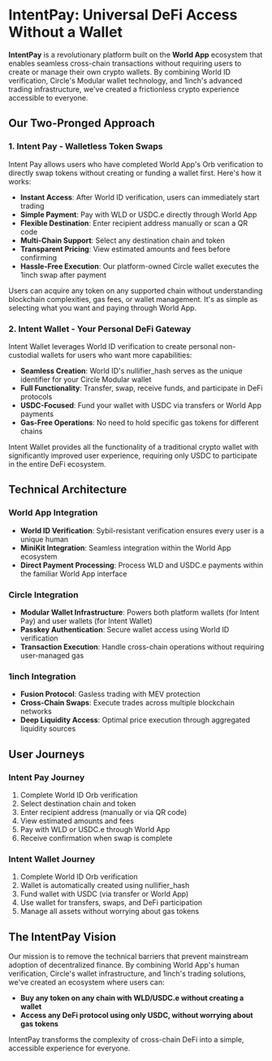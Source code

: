 # IntentPay: Universal DeFi Access Without a Wallet

**IntentPay** is a revolutionary platform built on the **World App** ecosystem that enables seamless cross-chain transactions without requiring users to create or manage their own crypto wallets. By combining World ID verification, Circle's Modular wallet technology, and 1inch's advanced trading infrastructure, we've created a frictionless crypto experience accessible to everyone.


## Our Two-Pronged Approach


### 1. Intent Pay - Walletless Token Swaps

Intent Pay allows users who have completed World App's Orb verification to directly swap tokens without creating or funding a wallet first. Here's how it works:

- **Instant Access**: After World ID verification, users can immediately start trading
- **Simple Payment**: Pay with WLD or USDC.e directly through World App
- **Flexible Destination**: Enter recipient address manually or scan a QR code
- **Multi-Chain Support**: Select any destination chain and token
- **Transparent Pricing**: View estimated amounts and fees before confirming
- **Hassle-Free Execution**: Our platform-owned Circle wallet executes the 1inch swap after payment

Users can acquire any token on any supported chain without understanding blockchain complexities, gas fees, or wallet management. It's as simple as selecting what you want and paying through World App.


### 2. Intent Wallet - Your Personal DeFi Gateway

Intent Wallet leverages World ID verification to create personal non-custodial wallets for users who want more capabilities:

- **Seamless Creation**: World ID's nullifier_hash serves as the unique identifier for your Circle Modular wallet
- **Full Functionality**: Transfer, swap, receive funds, and participate in DeFi protocols
- **USDC-Focused**: Fund your wallet with USDC via transfers or World App payments
- **Gas-Free Operations**: No need to hold specific gas tokens for different chains

Intent Wallet provides all the functionality of a traditional crypto wallet with significantly improved user experience, requiring only USDC to participate in the entire DeFi ecosystem.


## Technical Architecture


### World App Integration

- **World ID Verification**: Sybil-resistant verification ensures every user is a unique human
- **MiniKit Integration**: Seamless integration within the World App ecosystem
- **Direct Payment Processing**: Process WLD and USDC.e payments within the familiar World App interface


### Circle Integration

- **Modular Wallet Infrastructure**: Powers both platform wallets (for Intent Pay) and user wallets (for Intent Wallet)
- **Passkey Authentication**: Secure wallet access using World ID verification
- **Transaction Execution**: Handle cross-chain operations without requiring user-managed gas


### 1inch Integration

- **Fusion Protocol**: Gasless trading with MEV protection
- **Cross-Chain Swaps**: Execute trades across multiple blockchain networks
- **Deep Liquidity Access**: Optimal price execution through aggregated liquidity sources


## User Journeys


### Intent Pay Journey

1. Complete World ID Orb verification
2. Select destination chain and token
3. Enter recipient address (manually or via QR code)
4. View estimated amounts and fees
5. Pay with WLD or USDC.e through World App
6. Receive confirmation when swap is complete


### Intent Wallet Journey

1. Complete World ID Orb verification
2. Wallet is automatically created using nullifier_hash
3. Fund wallet with USDC (via transfer or World App)
4. Use wallet for transfers, swaps, and DeFi participation
5. Manage all assets without worrying about gas tokens


## The IntentPay Vision

Our mission is to remove the technical barriers that prevent mainstream adoption of decentralized finance. By combining World App's human verification, Circle's wallet infrastructure, and 1inch's trading solutions, we've created an ecosystem where users can:

- **Buy any token on any chain with WLD/USDC.e without creating a wallet**
- **Access any DeFi protocol using only USDC, without worrying about gas tokens**

IntentPay transforms the complexity of cross-chain DeFi into a simple, accessible experience for everyone.